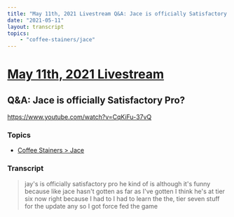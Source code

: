 ```yaml
---
title: "May 11th, 2021 Livestream Q&A: Jace is officially Satisfactory Pro?"
date: "2021-05-11"
layout: transcript
topics:
    - "coffee-stainers/jace"
---
```

# [May 11th, 2021 Livestream](../2021-05-11.md)
## Q&A: Jace is officially Satisfactory Pro?
https://www.youtube.com/watch?v=CqKiFu-37vQ

### Topics
* [Coffee Stainers > Jace](../topics/coffee-stainers/jace.md)

### Transcript

> jay's is officially satisfactory pro he kind of is although it's funny because like jace hasn't gotten as far as I've gotten I think he's at tier six now right because I had to I had to learn the the, tier seven stuff for the update any so I got force fed the game
